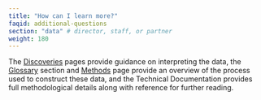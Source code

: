 ```yaml
---
title: "How can I learn more?"
faqid: additional-questions
section: "data" # director, staff, or partner
weight: 180
---
```

The <a href="/discoveries/">Discoveries</a> pages provide guidance on interpreting the data, the <a href="#glossary" data-scroll-target="glossary" class="scroll-to-section">Glossary</a> section and <a href="/methods">Methods</a> page provide an overview of the process used to construct these data, and the <span class="highlight2">Technical Documentation</span> provides full methodological details along with reference for further reading.



